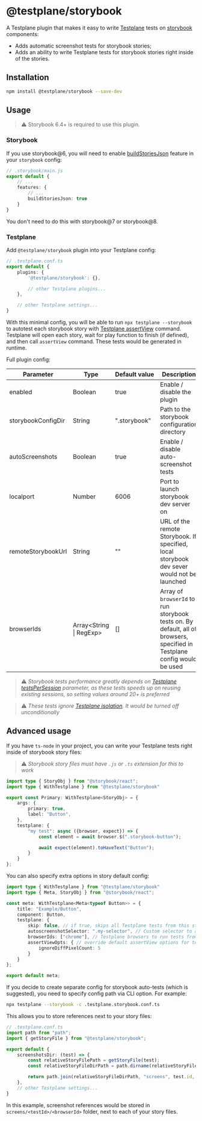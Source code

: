 # @testplane/storybook

A Testplane plugin that makes it easy to write [Testplane](https://github.com/gemini-testing/testplane) tests on [storybook](https://github.com/storybookjs/storybook) components:
- Adds automatic screenshot tests for storybook stories;
- Adds an ability to write Testplane tests for storybook stories right inside of the stories.

## Installation

```bash
npm install @testplane/storybook --save-dev
```

## Usage

> ⚠️ Storybook 6.4+ is required to use this plugin.

### Storybook

If you use storybook@6, you will need to enable [buildStoriesJson](https://storybook.js.org/docs/6.4/configure/overview#feature-flags) feature in your `storybook` config:

```ts
// .storybook/main.js
export default {
    // ...
    features: {
        // ...
        buildStoriesJson: true
    }
}
```

You don't need to do this with storybook@7 or storybook@8.

### Testplane

Add `@testplane/storybook` plugin into your Testplane config:

```ts
// .testplane.conf.ts
export default {
    plugins: {
        '@testplane/storybook': {},

        // other Testplane plugins...
    },

    // other Testplane settings...
}
```

With this minimal config, you will be able to run `npx testplane --storybook` to autotest each storybook story with [Testplane assertView](https://github.com/gemini-testing/testplane#assertview) command. Testplane will open each story, wait for play function to finish (if defined), and then call `assertView` command. These tests would be generated in runtime.

Full plugin config:

| **Parameter**      | **Type**                | **Default&nbsp;value** | **Description**                                                             |
| ------------------ | ----------------------- | ---------------------- | --------------------------------------------------------------------------- |
| enabled	         | Boolean                 | true                   | Enable / disable the plugin                                                                      |
| storybookConfigDir | String                  | ".storybook"           | Path to the storybook configuration directory                                                                   |
| autoScreenshots	 | Boolean                 | true                   | Enable / disable auto-screenshot tests                                                                       |
| localport	         | Number                  | 6006                   | Port to launch storybook dev server on                                                                          |
| remoteStorybookUrl | String                  | ""                     | URL of the remote Storybook. If specified, local storybook dev sever would not be launched                             |
| browserIds         | Array<String \| RegExp> | []                     | Array of `browserId` to run storybook tests on. By default, all of browsers, specified in Testplane config would be used |

> ⚠️ *Storybook tests performance greatly depends on [Testplane testsPerSession](https://github.com/gemini-testing/testplane#testspersession) parameter, as these tests speeds up on reusing existing sessions, so setting values around 20+ is preferred*

> ⚠️ *These tests ignore [Testplane isolation](https://github.com/gemini-testing/testplane#isolation). It would be turned off unconditionally*

## Advanced usage

If you have `ts-node` in your project, you can write your Testplane tests right inside of storybook story files:

> ⚠️ *Storybook story files must have `.js` or `.ts` extension for this to work*

```ts
import type { StoryObj } from "@storybook/react";
import type { WithTestplane } from "@testplane/storybook"

export const Primary: WithTestplane<StoryObj> = {
    args: {
        primary: true,
        label: "Button",
    },
    testplane: {
        "my test": async ({browser, expect}) => {
            const element = await browser.$(".storybook-button");

            await expect(element).toHaveText("Button");
        }
    }
};
```

You can also specify extra options in story default config:

```ts
import type { WithTestplane } from "@testplane/storybook"
import type { Meta, StoryObj } from "@storybook/react";

const meta: WithTestplane<Meta<typeof Button>> = {
    title: "Example/Button",
    component: Button,
    testplane: {
        skip: false, // if true, skips all Testplane tests from this story file
        autoscreenshotSelector: ".my-selector", // Custom selector to auto-screenshot elements
        browserIds: ["chrome"], // Testplane browsers to run tests from this story file
        assertViewOpts: { // override default assertView options for tests from this file
            ignoreDiffPixelCount: 5
        }
    }
};

export default meta;
```

If you decide to create separate config for storybook auto-tests (which is suggested), you need to specify config path via CLI option. For example:

```bash
npx testplane --storybook -c .testplane.storybook.conf.ts
```

This allows you to store references next to your story files:

```ts
// .testplane.conf.ts
import path from "path";
import { getStoryFile } from "@testplane/storybook";

export default {
    screenshotsDir: (test) => {
        const relativeStoryFilePath = getStoryFile(test);
        const relativeStoryFileDirPath = path.dirname(relativeStoryFilePath);

        return path.join(relativeStoryFileDirPath, "screens", test.id, test.browserId);
    },
    // other Testplane settings...
}
```

In this example, screenshot references would be stored in `screens/<testId>/<browserId>` folder, next to each of your story files.
